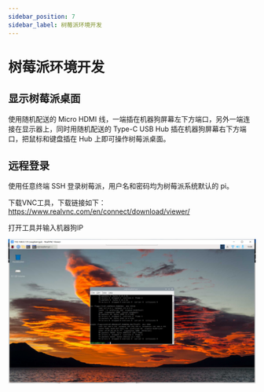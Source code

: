 ```yaml
---
sidebar_position: 7
sidebar_label: 树莓派环境开发
---
```


# 树莓派环境开发

## 显示树莓派桌面

使用随机配送的 Micro HDMI 线，一端插在机器狗屏幕左下方端口，另外一端连接在显示器上，同时用随机配送的 Type-C USB Hub 插在机器狗屏幕右下方端口，把鼠标和键盘插在 Hub 上即可操作树莓派桌面。

## 远程登录

使用任意终端 SSH 登录树莓派，用户名和密码均为树莓派系统默认的 pi。

下载VNC工具，下载链接如下：https://www.realvnc.com/en/connect/download/viewer/

打开工具并输入机器狗IP

![](./../images/cm4-xgo-vnc-01.png)
